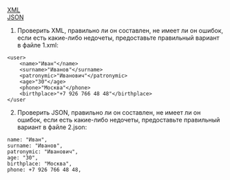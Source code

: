[XML](1.xml)  
[JSON](2.json)  
  
1. Проверить XML, правильно ли он составлен, не имеет ли он ошибок, если есть какие-либо недочеты, предоставьте правильный вариант в файле 1.xml:

```
<user>
	<name>"Иван"</name>
	<surname>"Иванов"</surname>
	<patronymic>"Иванович"</patronymic>
	<age>"30"</age>
	<phone>"Москва"</phone>
	<birthplace>"+7 926 766 48 48"</birthplace>
</user
```

2. Проверить JSON, правильно ли он составлен, не имеет ли он ошибок, если есть какие-либо недочеты, предоставьте правильный вариант в файле 2.json:

```
name: "Иван",
surname: "Иванов",
patronymic: "Иванович",
age: "30",
birthplace: "Москва",
phone: +7 926 766 48 48,
```